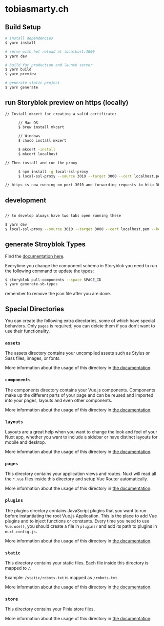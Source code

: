 # tobiasmarty.ch

## Build Setup

```bash
# install dependencies
$ yarn install

# serve with hot reload at localhost:3000
$ yarn dev

# build for production and launch server
$ yarn build
$ yarn preview

# generate static project
$ yarn generate
```

## run Storyblok preview on https (locally)

```bash
// Install mkcert for creating a valid certificate:

      // Mac OS
      $ brew install mkcert

      // Windows
      $ choco install mkcert

      $ mkcert -install
      $ mkcert localhost

// Then install and run the proxy

      $ npm install -g local-ssl-proxy
      $ local-ssl-proxy --source 3010 --target 3000 --cert localhost.pem --key localhost-key.pem

// https is now running on port 3010 and forwarding requests to http 3000

```

## development

```bash

// to develop always have two tabs open running these

$ yarn dev
$ local-ssl-proxy --source 3010 --target 3000 --cert localhost.pem --key localhost-key.pem

```

## generate Stroyblok Types

Find the [documentation here](https://www.storyblok.com/faq/how-can-i-utilize-typescript-in-my-storyblok-project).

Everytime you change the component schema in Storyblok you need to run the following command to update the types:

```bash
$ storyblok pull-components --space SPACE_ID
$ yarn generate-sb-types
```

remember to remove the json file after you are done.

## Special Directories

You can create the following extra directories, some of which have special behaviors. Only `pages` is required; you can delete them if you don't want to use their functionality.

### `assets`

The assets directory contains your uncompiled assets such as Stylus or Sass files, images, or fonts.

More information about the usage of this directory in [the documentation](https://nuxtjs.org/docs/2.x/directory-structure/assets).

### `components`

The components directory contains your Vue.js components. Components make up the different parts of your page and can be reused and imported into your pages, layouts and even other components.

More information about the usage of this directory in [the documentation](https://nuxtjs.org/docs/2.x/directory-structure/components).

### `layouts`

Layouts are a great help when you want to change the look and feel of your Nuxt app, whether you want to include a sidebar or have distinct layouts for mobile and desktop.

More information about the usage of this directory in [the documentation](https://nuxtjs.org/docs/2.x/directory-structure/layouts).

### `pages`

This directory contains your application views and routes. Nuxt will read all the `*.vue` files inside this directory and setup Vue Router automatically.

More information about the usage of this directory in [the documentation](https://nuxtjs.org/docs/2.x/get-started/routing).

### `plugins`

The plugins directory contains JavaScript plugins that you want to run before instantiating the root Vue.js Application. This is the place to add Vue plugins and to inject functions or constants. Every time you need to use `Vue.use()`, you should create a file in `plugins/` and add its path to plugins in `nuxt.config.js`.

More information about the usage of this directory in [the documentation](https://nuxtjs.org/docs/2.x/directory-structure/plugins).

### `static`

This directory contains your static files. Each file inside this directory is mapped to `/`.

Example: `/static/robots.txt` is mapped as `/robots.txt`.

More information about the usage of this directory in [the documentation](https://nuxtjs.org/docs/2.x/directory-structure/static).

### `store`

This directory contains your Pinia store files.

More information about the usage of this directory in [the documentation](https://nuxt.com/modules/pinia).
